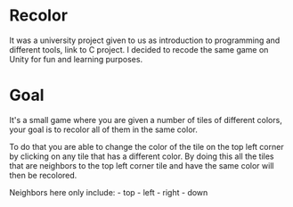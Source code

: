 # Recolor
It was a university project given to us as introduction to programming and different tools,
link to C project.
I decided to recode the same game on Unity for fun and learning purposes.

# Goal 
It's a small game where you are given a number of tiles of different colors,
your goal is to recolor all of them in the same color.

To do that you are able to change the color of the tile on the top left corner by clicking on any tile that has a different color.
By doing this all the tiles that are neighbors to the top left corner tile and have the same color  will then be recolored.

Neighbors here only include:
    - top
    - left
    - right
    - down


